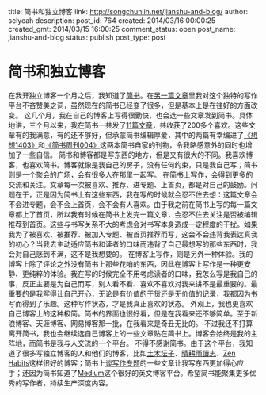 title: 简书和独立博客
link: http://songchunlin.net/jianshu-and-blog/
author: sclyeah
description: 
post_id: 764
created: 2014/03/16 00:00:25
created_gmt: 2014/03/15 16:00:25
comment_status: open
post_name: jianshu-and-blog
status: publish
post_type: post

# 简书和独立博客

在我开独立博客一个月之后，我知道了[简书](http://jianshu.io/)。在[另一篇文章](/jianshu/)里我对这个独特的写作平台不吝赞美之词，虽然现在的简书已经变了很多，但是基本上是在往好的方面改变。 这几个月，我在自己的博客上写得很勤快，也会选一些文章发到简书。具体地讲，三个月以来，我在简书一共发了[11篇文章](http://jianshu.io/users/a366bb2e686a/latest_articles)，共收获了200多个喜欢。这些文章有的我满意，有的还不够好，但承蒙简书编辑厚爱，其中的两篇有幸编进了[《想想1403》](http://jianshu.io/p/79a0af7d59e8)和[《简书周刊004》](http://jianshu.io/p/50408bce6264)这两本简书自家的刊物，令我略感意外的同时也增加了一些自信。 简书和博客都是写东西的地方，但是又有很大的不同。我喜欢博客，也喜欢简书。博客就像是我自己的房子，没有任何约束，只是我自己写；简书则是一个聚会的广场，会有很多人在那里一起写。 在简书上写作，会得到更多的交流和关注。文章每一次被喜欢、推荐、进专题、上首页，都是对自己的鼓励。问题在于，正是因为简书上有这些东西，我在写的时候就会忍不住去想：这篇文章会不会进专题，会不会上首页，会不会有人喜欢。由于我之前在简书上写的每一篇文章都上了首页，所以我有时候在简书上发完一篇文章，会忍不住去关注是否被编辑推荐到首页。这些与书写关系不大的考虑会对书写本身造成一定程度的干扰。如果我为了被喜欢、被推荐、被加入专题、被首页推荐而写，这会不会违背我表达真我的初心？当我去主动适应简书和读者的口味而违背了自己最想写的那些东西时，我会对自己感到不满，这不是我想要的。 在博客上写作，则是另外一种体验。我的博客上除了评论之外没有简书上那些花哨的东西，因此在博客上写作是一种更安静、更纯粹的体验。我在写的时候完全不用考虑读者的口味，我怎么写是我自己的事，反正主要是为自己而写，别人看不看、喜欢不喜欢对我来讲不是最重要的。最重要的是我写得让自己开心，无论是有价值的干货还是无价值的记录，我都因为书写而得到了乐趣。这种写作状态，才是我真正喜欢的状态。 外观上，我也更喜欢自己博客上的这种极简。简书的界面也很好看，但是在我看来还不够简单。至于新浪博客、天涯博客、网易博客那一批，在我看来是奇丑无比的。 不过我还不打算离开简书，我也会继续选自己博客上的一些文章贴在简书上。博客会始终是我的主阵地，而简书是我与人交流的一个平台。 不得不感谢简书。由于这个平台，我知道了很多写独立博客的人和他们的博客，比如[土木坛子](https://tumutanzi.com/)、[晴耕雨讀志](http://dapengde.com/)、[Zen Habits](http://zenhabits.net/)这样很好的博客；简书上[谈写作专题](http://jianshu.io/c/Df7njb)的一些文章让我写东西更加得心应手；还因为简书知道了[Medium](https://medium.com/)这个很好的英文博客平台。希望简书能聚集更多优秀的写作者，持续生产深度内容。